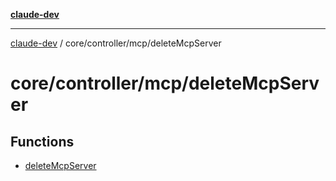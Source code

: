 [**claude-dev**](../../../../README.md)

***

[claude-dev](../../../../README.md) / core/controller/mcp/deleteMcpServer

# core/controller/mcp/deleteMcpServer

## Functions

- [deleteMcpServer](functions/deleteMcpServer.md)
